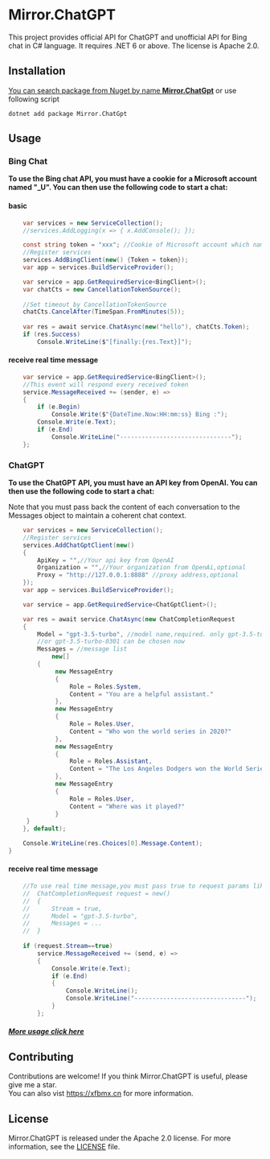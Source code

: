 # Mirror.ChatGPT

This project provides official API for ChatGPT and unofficial API for Bing chat in C# language. It requires .NET 6 or above. The license is Apache 2.0.

## Installation
[You can search package from Nuget by name **Mirror.ChatGpt**](https://www.nuget.org/packages/Mirror.ChatGpt/)
or use following script
``` pwsh
dotnet add package Mirror.ChatGpt
```

## Usage

### Bing Chat

**To use the Bing chat API, you must have a cookie for a Microsoft account named "_U". You can then use the following code to start a chat:**

#### basic
``` c#
    var services = new ServiceCollection();
    //services.AddLogging(x => { x.AddConsole(); });

    const string token = "xxx"; //Cookie of Microsoft account which named _U
    //Register services
    services.AddBingClient(new() {Token = token});
    var app = services.BuildServiceProvider();

    var service = app.GetRequiredService<BingClient>();
    var chatCts = new CancellationTokenSource();
        
    //Set timeout by CancellationTokenSource
    chatCts.CancelAfter(TimeSpan.FromMinutes(5));
    
    var res = await service.ChatAsync(new("hello"), chatCts.Token);
    if (res.Success)
        Console.WriteLine($"[finally:{res.Text}]");
```

#### receive real time message
``` c#
    var service = app.GetRequiredService<BingClient>();
    //This event will respond every received token 
    service.MessageReceived += (sender, e) =>
    {
        if (e.Begin)
            Console.Write($"{DateTime.Now:HH:mm:ss} Bing :");
        Console.Write(e.Text);
        if (e.End)
            Console.WriteLine("-------------------------------");
    };
 ```
### ChatGPT
**To use the ChatGPT API, you must have an API key from OpenAI. You can then use the following code to start a chat:**

Note that you must pass back the content of each conversation to the Messages object to maintain a coherent chat context.
```C#
    var services = new ServiceCollection();
    //Register services
    services.AddChatGptClient(new()
    {
        ApiKey = "",//Your api key from OpenAI
        Organization = "",//Your organization from OpenAi,optional
        Proxy = "http://127.0.0.1:8888" //proxy address,optional
    });
    var app = services.BuildServiceProvider();

    var service = app.GetRequiredService<ChatGptClient>();

    var res = await service.ChatAsync(new ChatCompletionRequest
    {
        Model = "gpt-3.5-turbo", //model name,required. only gpt-3.5-turbo   
        //or gpt-3.5-turbo-0301 can be chosen now
        Messages = //message list
            new[]
        {
             new MessageEntry
             {
                 Role = Roles.System,
                 Content = "You are a helpful assistant."
             },
             new MessageEntry
             {
                 Role = Roles.User,
                 Content = "Who won the world series in 2020?"
             },
             new MessageEntry
             {
                 Role = Roles.Assistant,
                 Content = "The Los Angeles Dodgers won the World Series in 2020."
             },
             new MessageEntry
             {
                 Role = Roles.User,
                 Content = "Where was it played?"
             }
     }
    }, default);

    Console.WriteLine(res.Choices[0].Message.Content);
}
```
#### receive real time message
``` c#
    //To use real time message,you must pass true to request params like :
    //  ChatCompletionRequest request = new()
    //  {
    //      Stream = true,
    //      Model = "gpt-3.5-turbo",
    //      Messages = ...
    //  }
    
    if (request.Stream==true)
        service.MessageReceived += (send, e) =>
        {
            Console.Write(e.Text);
            if (e.End)
            {
                Console.WriteLine();
                Console.WriteLine("-------------------------------");
            }
        };
 ```
##### [More usage click here](src/Mirror.ChatGpt.Sample)

## Contributing
Contributions are welcome! If you think Mirror.ChatGPT is useful, please give me a star.  
You can also vist https://xfbmx.cn for more information.  
## License
Mirror.ChatGPT is released under the Apache 2.0 license. For more information, see the [LICENSE](./LICENSE) file.
